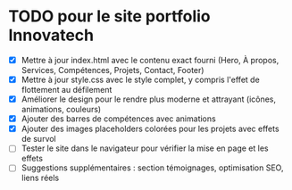 # TODO pour le site portfolio Innovatech

- [x] Mettre à jour index.html avec le contenu exact fourni (Hero, À propos, Services, Compétences, Projets, Contact, Footer)
- [x] Mettre à jour style.css avec le style complet, y compris l'effet de flottement au défilement
- [x] Améliorer le design pour le rendre plus moderne et attrayant (icônes, animations, couleurs)
- [x] Ajouter des barres de compétences avec animations
- [x] Ajouter des images placeholders colorées pour les projets avec effets de survol
- [ ] Tester le site dans le navigateur pour vérifier la mise en page et les effets
- [ ] Suggestions supplémentaires : section témoignages, optimisation SEO, liens réels
